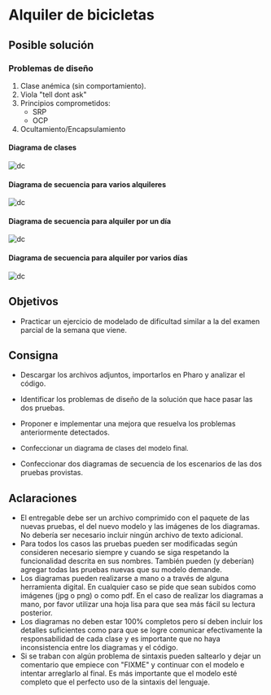 # Alquiler de bicicletas

## Posible solución

### Problemas de diseño

1. Clase anémica (sin comportamiento).
2. Viola "tell dont ask"
3. Principios comprometidos:
   - SRP
   - OCP
4. Ocultamiento/Encapsulamiento

#### Diagrama de clases

![dc](http://www.plantuml.com/plantuml/proxy?cache=no&src=https://raw.githubusercontent.com/fiuba/algo3_simulacro_tn_alquiler_bici/solucion/202001C/media/diagrams/diagrama_clases.plantuml)

#### Diagrama de secuencia para varios alquileres

![dc](http://www.plantuml.com/plantuml/proxy?cache=no&src=https://raw.githubusercontent.com/fiuba/algo3_simulacro_tn_alquiler_bici/solucion/202001C/media/diagrams/dc_alquiler_varios.plantuml)

#### Diagrama de secuencia para alquiler por un día

![dc](http://www.plantuml.com/plantuml/proxy?cache=no&src=https://raw.githubusercontent.com/fiuba/algo3_simulacro_tn_alquiler_bici/solucion/202001C/media/diagrams/ds_alquiler_diario.plantuml)

#### Diagrama de secuencia para alquiler por varios días

![dc](http://www.plantuml.com/plantuml/proxy?cache=no&src=https://raw.githubusercontent.com/fiuba/algo3_simulacro_tn_alquiler_bici/solucion/202001C/media/diagrams/ds_alquiler_por_dias.plantuml)

## Objetivos

*   Practicar un ejercicio de modelado de dificultad similar a la del examen parcial de la semana que viene.

## Consigna

*   Descargar los archivos adjuntos, importarlos en Pharo y analizar el código.
*   Identificar los problemas de diseño de la solución que hace pasar las dos pruebas.
*   Proponer e implementar una mejora que resuelva los problemas anteriormente detectados.
*   <span style="font-size: 13px;">Confeccionar un diagrama de clases del modelo final.</span>  

*   Confeccionar dos diagramas de secuencia de los escenarios de las dos pruebas provistas.

## Aclaraciones

*   El entregable debe ser un archivo comprimido con el paquete de las nuevas pruebas, el del nuevo modelo y las imágenes de los diagramas. No debería ser necesario incluir ningún archivo de texto adicional.
*   Para todos los casos las pruebas pueden ser modificadas según consideren necesario siempre y cuando se siga respetando la funcionalidad descrita en sus nombres. También pueden (y deberían) agregar todas las pruebas nuevas que su modelo demande.
*   Los diagramas pueden realizarse a mano o a través de alguna herramienta digital. En cualquier caso se pide que sean subidos como imágenes (jpg o png) o como pdf. En el caso de realizar los diagramas a mano, por favor utilizar una hoja lisa para que sea más fácil su lectura posterior.
*   Los diagramas no deben estar 100% completos pero sí deben incluir los detalles suficientes como para que se logre comunicar efectivamente la responsabilidad de cada clase y es importante que no haya inconsistencia entre los diagramas y el código.
*   Si se traban con algún problema de sintaxis pueden saltearlo y dejar un comentario que empiece con "FIXME" y continuar con el modelo e intentar arreglarlo al final. Es más importante que el modelo esté completo que el perfecto uso de la sintaxis del lenguaje.




